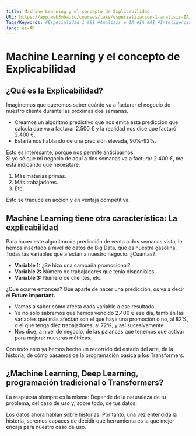 ```yaml
---
title: Machine Learning y el concepto de Explicabilidad
URL: https://app.web3mba.io/courses/take/especializacion-1-analisis-IA/texts/41436540-u1-1-5-machine-learning-y-explicabilidad
Tags/Keywords: #Especialidad 1 #E1 #Analisis e IA #IA #AI #Inteligencia Artificial #E1U1 #Machine Learning #Explicabilidad
lang: es-AR
---
```

# Machine Learning y el concepto de Explicabilidad
## ¿Qué es la Explicabilidad?
Imaginemos que queremos saber cuánto va a facturar el negocio de nuestro cliente durante las próximas dos semanas. 
- Creamos un algoritmo predictivo que nos emita esta predicción que calcula que va a facturar 2.500 € y la realidad nos dice que facturó 2.400 €.
- Estaríamos hablando de una precisión elevada, 90%-92%.

Esto es interesante, porque nos permite anticiparnos.  
Si yo sé que mi negocio de aquí a dos semanas va a facturar 2.400 €, me está indicando que necesitaré:
1. Más materias primas. 
2. Más trabajadores.
3. Etc.

Esto se traduce en acción y en ventaja competitiva.

## Machine Learning tiene otra característica: La explicabilidad
Para hacer este algoritmo de predicción de venta a dos semanas vista, le hemos insertado a nivel de datos de Big Data, que es nuestra gasolina. Todas las variables que afectan a nuestro negocio. ¿Cuántas?. 
- **Variable 1:** ¿Se hizo una campaña promocional?.
- **Variable 2:** Número de trabajadores que tenía disponibles.
- **Variable 3:** Número de clientes, etc.

¿Qué ocurre entonces? Que aparte de hacer una predicción, os va a decir el **Future Important.** 
- Vamos a saber cómo afecta cada variable a ese resultado. 
- Ya no solo sabremos que hemos vendido 2.400 € ese día, también las variables que más afectan son el que haya una promoción o no, al 82%, o el que tenga diez trabajadores, al 72%, y así sucesivamente.
- Nos dice, a nivel de negocio, de las palancas que tenemos que activar para mejorar nuestras métricas. 

Con todo esto ya hemos hecho un recorrido del estado del arte, de la historia, de cómo pasamos de la programación básica a los Transformers.

## ¿Machine Learning, Deep Learning, programación tradicional o Transformers?
La respuesta siempre es la misma: Depende de la naturaleza de tu problema, del caso de uso y, sobre todo, de tus datos.

Los datos ahora hablan sobre historias. Por tanto, una vez entendida la historia, seremos capaces de decidir que herramienta es la que mejor encaja para nuestro caso de uso.